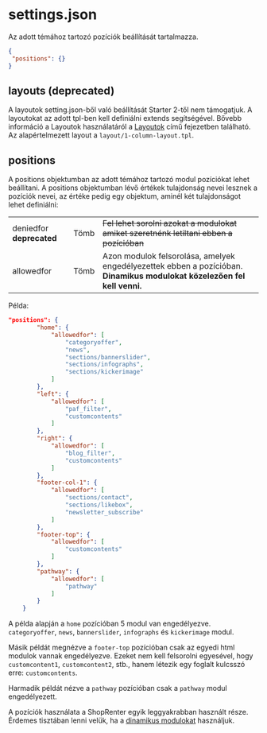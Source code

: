 # settings.json

Az adott témához tartozó pozíciók beállítását tartalmazza.

```json
{
 "positions": {}
}
```

## layouts (deprecated)
A layoutok setting.json-ből való beállítását Starter 2-től nem támogatjuk. A layoutokat az adott tpl-ben kell definiálni extends segítségével. Bővebb információ a Layoutok használatáról a [Layoutok](../theme-development-tools/03_layouts.md) című fejezetben található. Az alapértelmezett layout a `layout/1-column-layout.tpl`.



## positions

A positions objektumban az adott témához tartozó modul pozíciókat lehet beállítani. A positions objektumban lévő
értékek tulajdonság nevei lesznek a pozíciók nevei, az értéke pedig egy objektum, aminél két tulajdonságot lehet
definiálni:

<table>
<tr>
<td>
deniedfor <strong>deprecated</strong>
</td>
<td>
Tömb
</td>
<td><del>
Fel lehet sorolni azokat a modulokat amiket szeretnénk letiltani ebben a pozícióban
</del>
</td>
<tr>
<td>
allowedfor
</td>
<td>
Tömb
</td>
<td>
Azon modulok felsorolása, amelyek engedélyezettek ebben a pozícióban. <strong>Dinamikus modulokat közelezően fel kell venni.</strong>
</td>
</tr>
</table>

Példa:

``` json
"positions": {
        "home": {
            "allowedfor": [
                "categoryoffer",
                "news",
                "sections/bannerslider",
                "sections/infographs",
                "sections/kickerimage"
            ]
        },
        "left": {
            "allowedfor": [
                "paf_filter",
                "customcontents"
            ]
        },
        "right": {
            "allowedfor": [
                "blog_filter",
                "customcontents"
            ]
        },
        "footer-col-1": {
            "allowedfor": [
                "sections/contact",
                "sections/likebox",
                "newsletter_subscribe"
            ]
        },
        "footer-top": {
            "allowedfor": [
                "customcontents"
            ]
        },
        "pathway": {
            "allowedfor": [
                "pathway"
            ]
        }
    }
```

A példa alapján a `home` pozícióban 5 modul van engedélyezve. `categoryoffer`, `news`, `bannerslider`, `infographs` és `kickerimage` modul.

Másik példát megnézve a `footer-top` pozícióban csak az egyedi html modulok vannak engedélyezve.
Ezeket nem kell felsorolni egyesével, hogy `customcontent1`, `customcontent2`, stb., hanem létezik egy foglalt
kulcsszó erre: `customcontents`.

Harmadik példát nézve a `pathway` pozícióban csak a `pathway` modul engedélyezett.

A pozíciók használata a ShopRenter egyik leggyakrabban használt része. Érdemes tisztában lenni velük,
ha a [dinamikus modulokat](../theme-development-tools/02_theme_sections.md) használjuk.
